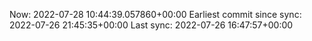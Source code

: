 Now: 2022-07-28 10:44:39.057860+00:00 Earliest commit since sync: 2022-07-26 21:45:35+00:00 Last sync: 2022-07-26 16:47:57+00:00
